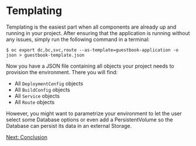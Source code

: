 Templating
==========
Templating is the easiest part when all components are already up and running in your project. After ensuring that the application is running without any issues, simply run the following command in a terminal:
```
$ oc export dc,bc,svc,route --as-template=guestbook-application -o json > guestbook-template.json
```
Now you have a JSON file containing all objects your project needs to provision the environment. There you will find:
* All `DeploymentConfig` objects
* All `BuildConfig` objects
* All `Service` objects
* All `Route` objects

However, you might want to parametrize your environment to let the user select some Database options or even add a PersistentVolume so the Database can persist its data in an external Storage.

[Next: Conclusion](https://github.com/rimolive/openshift-development-workshop/blob/master/workshop/conclusion.md)
